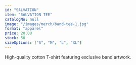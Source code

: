 ```yaml
---
id: "SALVATION"
item: "SALVATION TEE"
catalogNo: null
image: "/images/merch/band-tee-1.jpg"
format: "apparel"
price: 20.00
stock: 50
sizeOptions: ["S", "M", "L", "XL"]
---
```


High-quality cotton T-shirt featuring exclusive band artwork.
